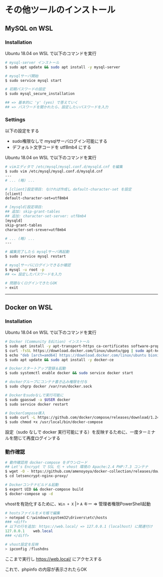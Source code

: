 # その他ツールのインストール

## MySQL on WSL

### Installation
Ubuntu 18.04 on WSL で以下のコマンドを実行

```bash
# mysql-server インストール
$ sudo apt update && sudo apt install -y mysql-server

# mysqlサーバ開始
$ sudo service mysql start

# 初期パスワードの設定
$ sudo mysql_secure_installation

## => 基本的に 'y' (yes) で答えていく
## => パスワードを聞かれたら、設定したいパスワードを入力
```

### Settings
以下の設定をする

- sudo権限なしで mysqlサーバログイン可能にする
- デフォルト文字コードを utf8mb4 にする

Ubuntu 18.04 on WSL で以下のコマンドを実行

```bash
# vimエディタで /etc/mysql/mysql.conf.d/mysqld.cnf を編集
$ sudo vim /etc/mysql/mysql.conf.d/mysqld.cnf
---
# ... (略) ...

# [client]設定項目: なければ作成し default-character-set を設定
[client]
default-character-set=utf8mb4

# [mysqld]設定項目:
## 追加: skip-grant-tables
## 追加: character-set-server: utf8mb4
[mysqld]
skip-grant-tables
character-set-srever=utf8mb4

# ... (略) ...
---

# 編集完了したら mysqlサーバ再起動
$ sudo service mysql restart

# mysqlサーバにログインできるか確認
$ mysql -u root -p
## <= 設定したパスワードを入力

# 問題なくログインできたらOK
> exit
```

***

## Docker on WSL

### Installation
Ubuntu 18.04 on WSL で以下のコマンドを実行

```bash
# Docker (Community Edition) インストール
$ sudo apt install -y apt-transport-https ca-certificates software-properties-common
$ curl -fsSL https://download.docker.com/linux/ubuntu/gpg | sudo apt-key add -
$ echo "deb [arch=amd64] https://download.docker.com/linux/ubuntu bionic stable" | sudo tee -a /etc/apt/sources.list.d/additional-repositories.list
$ sudo apt update && sudo apt install -y docker-ce

# Dockerスタートアップ登録＆起動
$ sudo systemctl enable docker && sudo service docker start

# dockerグループにコンテナ書き込み権限を付与
$ sudo chgrp docker /var/run/docker.sock

# Dockerをsudoなしで実行可能に
$ sudo gpasswd -a $USER docker
$ sudo service docker restart

# DockerCompose導入
$ sudo curl -L https://github.com/docker/compose/releases/download/1.24.0/docker-compose-`uname -s`-`uname -m` -o /usr/local/bin/docker-compose
$ sudo chmod +x /usr/local/bin/docker-compose
```

設定（sudo なしで docker 実行可能にする）を反映するために、一度ターミナルを閉じて再度ログインする

### 動作確認
```bash
# 動作確認用 docker-compose をダウンロード
## Let's Encrypt で SSL 化 + vhost 環境の Apache:2.4 PHP:7.3 コンテナ
$ wget -O - https://github.com/amenoyoya/docker-collection/releases/download/0.2.1/letsencrypt-nginx-proxy.tar.gz | tar zxvf -
$ cd letsencrypt-nginx-proxy/

# Dockerコンテナビルド＆起動
$ export UID && docker-compose build
$ docker-compose up -d
```

vhostを有効化するために、`Win + X` |> `A` キー => 管理者権限PowerShell起動

```powershell
# hostsファイルをメモ帳で編集
> notepad C:\windows\system32\drivers\etc\hosts
### <diff>
# 以下の行を追加: https://web.local/ => 127.0.0.1 (localhost) に関連付け
127.0.0.1    web.local
### </diff>

# vhost設定を反映
> ipconfig /flushdns
```

ここまで実行し https://web.local/ にアクセスする

これで、phpinfo の内容が表示されたらOK
